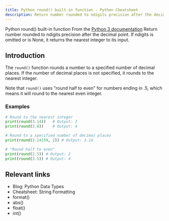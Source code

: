 ```yaml
---
title: Python round() built-in function - Python Cheatsheet
description: Return number rounded to ndigits precision after the decimal point. If ndigits is omitted or is None, it returns the nearest integer to its input.
---
```


<base-title :title="frontmatter.title" :description="frontmatter.description">
Python round() built-in function
</base-title>

<base-disclaimer>
  <base-disclaimer-title>
    From the <a target="_blank" href="https://docs.python.org/3/library/functions.html#round">Python 3 documentation</a>
  </base-disclaimer-title>
  <base-disclaimer-content>
   Return number rounded to ndigits precision after the decimal point. If ndigits is omitted or is None, it returns the nearest integer to its input.
  </base-disclaimer-content>
</base-disclaimer>

## Introduction

The `round()` function rounds a number to a specified number of decimal places. If the number of decimal places is not specified, it rounds to the nearest integer.

Note that `round()` uses "round half to even" for numbers ending in .5, which means it will round to the nearest even integer.

### Examples

```python
# Round to the nearest integer
print(round(3.14))   # Output: 3
print(round(3.8))    # Output: 4

# Round to a specified number of decimal places
print(round(3.14159, 2)) # Output: 3.14

# "Round half to even"
print(round(2.5)) # Output: 2
print(round(3.5)) # Output: 4
```

## Relevant links

- <router-link to="/blog/python-data-types">Blog: Python Data Types</router-link>
- <router-link to="/cheatsheet/string-formatting">Cheatsheet: String Formatting</router-link>
- <router-link to="/builtin/format">format()</router-link>
- <router-link to="/builtin/abs">abs()</router-link>
- <router-link to="/builtin/float">float()</router-link>
- <router-link to="/builtin/int">int()</router-link>
